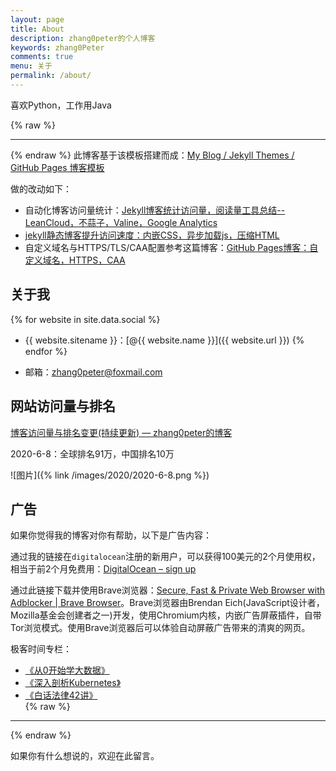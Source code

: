 ```yaml
---
layout: page
title: About
description: zhang0peter的个人博客
keywords: zhang0Peter
comments: true
menu: 关于
permalink: /about/
---
```


喜欢Python，工作用Java

{% raw %}
***          
{% endraw %}
此博客基于该模板搭建而成：[My Blog / Jekyll Themes / GitHub Pages 博客模板](https://github.com/mzlogin/mzlogin.github.io)

做的改动如下：               
- 自动化博客访问量统计：[Jekyll博客统计访问量，阅读量工具总结--LeanCloud，不蒜子，Valine，Google Analytics](https://zhang0peter.com/2020/01/19/GitHub-jekyll-view-counter/)                 
- [jekyll静态博客提升访问速度：内嵌CSS，异步加载js，压缩HTML](https://zhang0peter.com/2020/01/27/jekyll-inline-css/)
- 自定义域名与HTTPS/TLS/CAA配置参考这篇博客：[GitHub Pages博客：自定义域名，HTTPS，CAA](https://zhang0peter.com/2020/02/21/github-pages-https/)                           



## 关于我

{% for website in site.data.social %}
* {{ website.sitename }}：[@{{ website.name }}]({{ website.url }})
{% endfor %}

* 邮箱：[zhang0peter@foxmail.com](mailto:zhang0peter@foxmail.com)


## 网站访问量与排名
[博客访问量与排名变更(持续更新) — zhang0peter的博客](https://zhang0peter.com/blog/)

2020-6-8：全球排名91万，中国排名10万

![图片]({% link /images/2020/2020-6-8.png %})



## 广告

如果你觉得我的博客对你有帮助，以下是广告内容：

通过我的链接在`digitalocean`注册的新用户，可以获得100美元的2个月使用权，相当于前2个月免费用：[DigitalOcean – sign up](https://m.do.co/c/cd843946e47a)

通过此链接下载并使用Brave浏览器：[Secure, Fast & Private Web Browser with Adblocker | Brave Browser](https://brave.com/moo963)。Brave浏览器由Brendan Eich(JavaScript设计者，Mozilla基金会创建者之一)开发，使用Chromium内核，内嵌广告屏蔽插件，自带Tor浏览模式。使用Brave浏览器后可以体验自动屏蔽广告带来的清爽的网页。

极客时间专栏：

*  [《从0开始学大数据》](http://gk.link/a/10e6c)           
*    [《深入剖析Kubernetes》](http://gk.link/a/10d6O)          
*    [《白话法律42讲》](http://gk.link/a/10fCt)              
{% raw %}
***          
{% endraw %}

如果你有什么想说的，欢迎在此留言。
